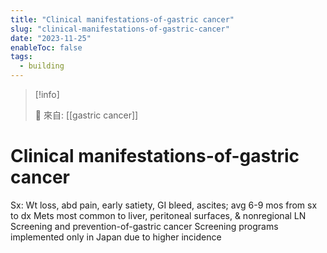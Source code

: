 ```yaml
---
title: "Clinical manifestations-of-gastric cancer"
slug: "clinical-manifestations-of-gastric-cancer"
date: "2023-11-25"
enableToc: false
tags:
  - building
---
```


> [!info]
>
> 🌱 來自: [[gastric cancer]]

# Clinical manifestations-of-gastric cancer

Sx: Wt loss, abd pain, early satiety, GI bleed, ascites; avg 6-9 mos from sx to dx
Mets most common to liver, peritoneal surfaces, & nonregional LN
Screening and prevention-of-gastric cancer
Screening programs implemented only in Japan due to higher incidence

